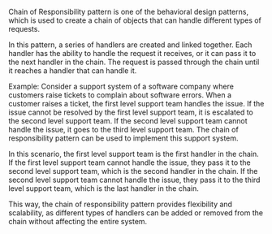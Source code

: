 

Chain of Responsibility pattern is one of the behavioral design patterns, which is used to create a chain of objects that can handle different types of requests. 

In this pattern, a series of handlers are created and linked together. Each handler has the ability to handle the request it receives, or it can pass it to the next handler in the chain. The request is passed through the chain until it reaches a handler that can handle it. 

Example: Consider a support system of a software company where customers raise tickets to complain about software errors. When a customer raises a ticket, the first level support team handles the issue. If the issue cannot be resolved by the first level support team, it is escalated to the second level support team. If the second level support team cannot handle the issue, it goes to the third level support team. The chain of responsibility pattern can be used to implement this support system. 

In this scenario, the first level support team is the first handler in the chain. If the first level support team cannot handle the issue, they pass it to the second level support team, which is the second handler in the chain. If the second level support team cannot handle the issue, they pass it to the third level support team, which is the last handler in the chain.

This way, the chain of responsibility pattern provides flexibility and scalability, as different types of handlers can be added or removed from the chain without affecting the entire system.